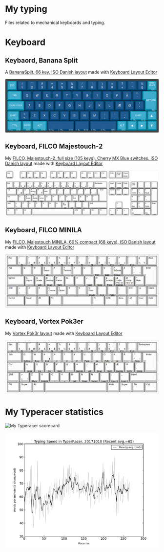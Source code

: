 
# My typing

Files related to mechanical keyboards and typing.

# Keyboard

## Keybaord, Banana Split

A [BananaSplit, 66 key, ISO Danish layout](http://www.keyboard-layout-editor.com/##@_backcolor=%23333333&name=Banana%20Split%20ISO%3B&@=Esc&=!%0A1&=%22%0A2&=%23%0A3&=%C2%A4%0A4&=%C2%A4%0A5&=%2F&%0A6&=%2F%2F%0A7&=(%0A8&=)%0A9&=%2F=%0A0&=%3F%0A+&=%60%0A%27&=%C2%BD%0A%C2%A7&=Back%3B&@_a:0&w:1.5%3B&=Tab%0A%0A%0A%0A%0A1.5u&_a:4%3B&=Q&=W&=E&=R&=T&=Y&=U&=I&=O&=P&=%C3%85&=%5E%0A%22&_x:0.25&w:1.25&h:2&w2:1.5&h2:1&x2:-0.25%3B&=Enter%3B&@_a:0&w:1.75%3B&=Ctrl%0A%0A%0A%0A%0A1.75u&_a:4%3B&=A&=S&=D&=F&=G&=H&=J&=K&=L&=%C3%86&=%C3%98&=*%0A%27%3B&@_a:0&w:1.25%3B&=Shift%0A%0A%0A%0A%0A1.25u&_a:4%3B&=%3E%0A%3C&=Z&=X&=C&=V&=B&=N&=M&=%2F%3B%0A,&=%2F:%0A.&=%2F_%0A-&_a:0&w:1.75%3B&=Shift%0A%0A%0A%0A%0A1.75u&_a:4%3B&=Up%3B&@_a:0&w:1.5%3B&=Ctrl%0A%0A%0A%0A%0A1.5u&_a:4%3B&=Super&_a:0&w:1.5%3B&=Alt%0A%0A%0A%0A%0A1.5u&_w:2.75%3B&=Fn1%0A%0A%0A%0A%0A2.75u&_w:1.5%3B&=Space%0A%0A%0A%0A%0A1.5u&_w:2.75%3B&=Fn2%0A%0A%0A%0A%0A2.75u&_a:4%3B&=AltGr&=Left&=Down&=Right) made with [Keyboard Layout Editor](http://www.keyboard-layout-editor.com/)

![BananaSplit, 66 key Iso Danish layout](keyboard_bananasplit/keyboard-layout.png)

## Keyboard, FILCO Majestouch-2

My [FILCO, Majestouch-2, full size (105 keys), Cherry MX Blue switches, ISO Danish layout](http://www.keyboard-layout-editor.com/##@_backcolor=%23ffffff&name=FILCO,%20Majestouch-2,%20full%20size&author=Thomas%20B%C3%B8vith&switchMount=cherry&switchBrand=cherry&switchType=MX1A-E1xx%3B&@=Esc%0A%0A%0A%0ABootMd&_x:1%3B&=F1%0A%0A%0A%0AM1&=F2%0A%0A%0A%0AM2&=F3%0A%0A%0A%0AM3&=F4%0A%0A%0A%0AM4&_x:0.5%3B&=F5%0A%0A%0A%0AM5&=F6%0A%0A%0A%0AM6&=F7%0A%0A%0A%0AM7&=F8%0A%0A%0A%0AM8&_x:0.5%3B&=F9%0A%0A%0A%0AMplay&=F10%0A%0A%0A%0AMrec&=F11&=F12%0A%0A%0A%0AConfig&_x:0.25%3B&=PrtSc&=Scroll%20Lock&=Pause%0ABreak%3B&@_y:0.5%3B&=Esc%0A%0A%0A%0A%C2%BD&=!%0A1%0A%0A%C2%A1%0AF1&=%22%0A2%0A%0A%2F@%0AF2&=%23%0A3%0A%0A%C2%A3%0AF3&=%C2%A4%0A4%0A%0A$%0AF4&=%25%0A5%0A%0A%C2%BD%0AF5&=%2F&%0A6%0A%0A%C2%A5%0AF6&=%2F%2F%0A7%0A%0A%7B%0AF7&=(%0A8%0A%0A%5B%0AF8&=)%0A9%0A%0A%5D%0AF9&=%2F=%0A0%0A%0A%7D%0AF10&=%3F%0A+%0A%0A%C2%B1%0AF11&=%27%0A%60%0A%0A%7C%0AF12&_w:2%3B&=Backspace&_x:0.25%3B&=Insert%0A%0A%0A%0AMute&=Home%0A%0A%0A%0AVolUp&=PgUp%0A%0A%0A%0APlay&_x:0.25%3B&=Num%20Lock&=%2F%2F&=*&=-%3B&@_w:1.5%3B&=Tab&=Q%0A%0A%0A%2F@&=W%0A%0A%0A%0A$&=E%0A%0A%0A%E2%82%AC%0AUp%0A%0Aemacs&=R%0A%0A%0A%C2%AE&=T%0A%0A%0A%0A%0A%0Aterm&=Y&=U&=I&=O&=P&=%C3%85&=%5E%0A%22%0A%0A~&_x:0.25&w:1.25&h:2&w2:1.5&h2:1&x2:-0.25%3B&=Enter&_x:0.25%3B&=Delete%0A%0A%0A%0APrev&=End%0A%0A%0A%0AVolDn&_a:7%3B&=%0A%0A%0A%0ANext&_x:0.25&a:4%3B&=7%0AHome&=8%0A%E2%86%91&=9%0APgUp&_h:2%3B&=+%3B&@_w:1.75%3B&=Ctrl%0A%0A%0A%0ACapsLock&=A&=S%0A%0A%0A%0ALeft%0A%0Ashade&=D%0A%0A%0A%0ADown%0A%0Adesktp&=F%0A%0A%0A%0ARight%0A%0Afirefox&=G&=H&=J%0A%0A%0A%0AIns&=K%0A%0A%0A%0AHome&=L%0A%0A%0A%0APgUp%0A%0Alock&=%C3%86%0A%0A%0A%0ABackSp&=%C3%98&=*%0A%27&_x:4.75%3B&=4%0A%E2%86%90&=5&=6%0A%E2%86%92%3B&@_w:1.25%3B&=Shift&=%3C%0A%3E%0A%0A%5C&=Z&=X&=C&=V&=B&=N&=M%0A%0A%0A%0ADel%0A%0Amail&=%2F%3B%0A,%0A%0A%0AEnd&=%2F:%0A.%0A%0A%0APgDown&=%2F_%0A-&_w:2.75%3B&=Shift&_x:1.25%3B&=%E2%86%91&_x:1.25%3B&=1%0AEnd&=2%0A%E2%86%93&=3%0APgDn&_h:2%3B&=Enter%0A%0A%0A%0AEnter%3B&@_w:1.25%3B&=Fn&_w:1.25%3B&=Fn&_w:1.25%3B&=Alt&_a:7&w:6.25%3B&=&_a:4&w:1.25%3B&=AltGr&_w:1.25%3B&=Fn&_w:1.25%3B&=Win&_w:1.25%3B&=Fn&_x:0.25%3B&=%E2%86%90%0A%0A%0A%0APrev&=%E2%86%93&=%E2%86%92%0A%0A%0A%0ANext&_x:0.25&w:2%3B&=0%0AIns%0A%0A%0ABackspace&=,%0ADel%0A%0A%0ADelete) made with [Keyboard Layout Editor](http://www.keyboard-layout-editor.com/)

![My FILCO Majestouch-2 full size layout](keyboard_majestouch-2/keyboard-layout.png)

## Keyboard, FILCO MINILA

My [FILCO, Majestouch MINILA, 60% compact (68 keys), ISO Danish layout](http://www.keyboard-layout-editor.com/##@_name=FILCO%20Majestouch%20MINILA&author=Thomas%20B%C3%B8vith&notes=Super/_L+Alt/_L%20/:%20for%20application%20shortcuts%0A%0AControl/_L+Alt/_L/:%20for%20other%20shortcuts%0A%0AControl/_L+%C3%A6%C3%B8%20/:%20switch%20terminal%20tabs%0A%0AControl/_L+1234%20/:%20switch%20panel%20workshapes%0A%0AControl/_L+Alt/_L+1234%20/:%20move%20window%20to%20workspace%0A&switchMount=cherry;&@_f:2;&=Esc&=!%0A1%0A%0A%C2%A1%0AF1&=%22%0A2%0A%0A/@%0AF2&=#%0A3%0A%0A%C2%A3%0AF3&=%C2%A4%0A4%0A%0A$%0AF4&=%25%0A5%0A%0A%C2%BD%0AF5&=/&%0A6%0A%0A%C2%A5%0AF6&=//%0A7%0A%0A%7B%0AF7&=(%0A8%0A%0A%5B%0AF8&=)%0A9%0A%0A%5D%0AF9&=/=%0A0%0A%0A%7D%0AF10&=?%0A+%0A%0A%C2%B1%0AF11&=%27%0A%60%0A%0A%7C%0AF12&=%C2%A7%0A%C2%BD%0A%0A%C2%BE&=Back;&@_w:1.5;&=Tab&=Q&=W&=E%0A%0A%0A%0AUp%0A%0AEmacs&=R&=T%0A%0A%0A%0A%0A%0ATerminal&=Y&=U&=I%0A%0A%0A%0APrint&=O%0A%0A%0A%0AScLk&=P%0A%0A%0A%0ACompse%0A%0AScDump&=%C3%85&=%5E%0A%22%0A%0A~&_x:0.25&w:1.25&h:2&h2:1&x2:-0.25;&=Enter;&@_w:1.75;&=Control&=A%0A%0A%0A%0A%0A%0AClipAct&=S%0A%0A%0A%0ALeft%0A%0AShade&=D%0A%0A%0A%0ADown%0A%0ADesktop&=F%0A%0A%0A%0ARight%0A%0AFirefox&=G&=H&=J%0A%0A%0A%0AInsert&=K%0A%0A%0A%0AHome&=L%0A%0A%0A%0APgUp%0A%0ALockScr&=%C3%86%0APrev%20ter%0A%0A%0ABackSp%0A%0AVolDn&=%C3%98%0ANext%20ter%0A%0A%0A%0A%0AVolUp&=*%0A%27%0A%0A%0A%0A%0AMute;&@=Shift&=%3E%0A%3C%0A%0A%5C&=Z&=X&=C%0A%0A%0A%0A%0A%0AChrome&=V%0A%0A%0A%0A%0A%0AClipbrd&=B&=N&=M%0A%0A%0A%0ADelete%0A%0AEmail&=/;%0A.%0A%0A%0AEnd&=/:%0A.%0A%0A%0APgDn&=/_%0A-&=Shift&=Up&=Delete;&@_w:1.75;&=Control&_w:1.25;&=Super&_w:1.25;&=Alt&_w:1.25;&=Fn&_a:7&w:3;&=&_a:4&w:1.25;&=Fn&_w:1.25;&=AltGr&=Menu&=Left&=Down&=Right) made with [Keyboard Layout Editor](http://www.keyboard-layout-editor.com/)

![My FILCO MINILA layout](keyboard_minila/keyboard-layout.png)

## Keyboard, Vortex Pok3er

My [Vortex Pok3r layout](http://www.keyboard-layout-editor.com/##@_backcolor=#ffffff&name=Pok3r&author=Thomas%20B%C3%B8vith&notes=Vortex%20KBC%20Pok3r,%20black%20with%20backlight,%20red%20Cherry%20MX%20switches.&switchMount=cherry&switchBrand=cherry&switchType=MX1A-L1xx&pcb:true;&@=Esc%0A%0A%0A%0A$&=!%0A1%0A%0A%0AF1&=%22%0A2%0A%0A/@%0AF2&=#%0A3%0A%0A%C2%A3%0AF3&=%C2%A4%0A4%0A%0A$%0AF4&=%25%0A5%0A%0A%C2%BD%0AF5&=/&%0A6%0A%0A%C2%A5%0AF6&=//%0A7%0A%0A%7B%0AF7&=(%0A8%0A%0A%5B%0AF8&=)%0A9%0A%0A%5D%0AF9&=/=%0A0%0A%0A%7D%0AF10&=?%0A+%0A%0A%C2%B1%0AF11&=%60%0A%27%0A%0A%7C%0AF12&_w:2;&=Backspace;&@_w:1.5;&=Tab&=Q%0A%0A%0A%0AScrDmp&=W%0A%0A%0A%0AEnter&=E%0A%0A%0A%E2%82%AC%0AEnd&=R%0A%0A%0A%0A(%20)&=T%0A%0A%0A%0A%7B%20%7D&=Y%0A%0A%0A%0A%5B%20%5D&=U%0A%0A%0A%0APgUp&=I%0A%0A%0A%0AUp&=O%0A%0A%0A%0APgDn&=P%0A%0A%0A%0AUp&=%C3%85%0A%0A%0A%0A%7C&=%5E%0A%22%0A%0A~%0AComp&_x:0.25&w:1.25&w2:1.5&x2:-0.25;&=Enter;&@_w:1.75;&=Ctrl&=A%0A%0A%0A%0AHome&=S%0A%0A%0A%0AIns&=D%0A%0A%0A%0ADel&=F%0A%0A%0A%0ARight&=G%0A%0A%0A%0A//&=H%0A%0A%0A%0ABackSp&=J%0A%0A%0A%0ALeft&=K%0A%0A%0A%0ADown&=L%0A%0A%0A%0ARight&=%C3%86%0A%0A%0A%0ABackSp&=%C3%98%0A%0A%0A%0AVolDn&=*%0A%27%0A%0A%0AVolUp;&@_w:1.25;&=Shift&=%3E%0A%3C%0A%0A%5C&=Z%0A%0A%0A%0AMenu&=X%0A%0A%0A%0ABcklight&=C%0A%0A%0A%0A~&=V%0A%0A%0A%0A%E2%80%93&=B%0A%0A%0A%0ALeft&=N%0A%0A%0A%0ADown&=M%0A%0A%0A%0ADefault&=/;%0A,%0A%0A%0ALayer%202&=/:%0A.%0A%0A%0ALayer%203&=/_%0A-%0A%0A%0ALayer%204&_w:2.75;&=Shift;&@_w:1.25;&=FN&_w:1.25;&=Super&_w:1.25;&=Alt&_a:7&w:6.25;&=&_a:4&w:1.25;&=AltGr&_w:1.25;&=Super&_w:1.25;&=PN&_w:1.25;&=Ctrl) made with [Keyboard Layout Editor](http://www.keyboard-layout-editor.com/)

![My Pok3r layout](keyboard_pok3r/keyboard-layout.png)

# My Typeracer statistics

![My Typeracer scorecard](http://data.typeracer.com/misc/badge?user=skrivemaskinen)

![My Typeracer statistics](mytyperacer/plot/newest.png)
